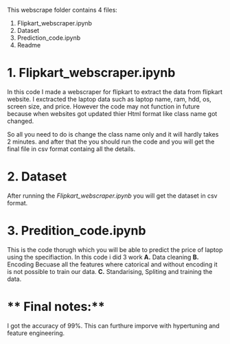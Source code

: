 This webscrape folder contains 4 files:
1. Flipkart_webscraper.ipynb
2. Dataset
3. Prediction_code.ipynb
4. Readme

# **1. Flipkart_webscraper.ipynb**
In this code I made a webscraper for flipkart to extract the data from flipkart website.
I exctracted the laptop data such as laptop name, ram, hdd, os, screen size, and price.
However the code may not function in future because when websites got updated thier Html format like class name got changed.

So all you need to do is change the class name only and it will hardly takes 2 minutes. 
and after that the you should run the code and you will get the final file in csv format containg all the details.

# **2. Dataset**

After running the _Flipkart_webscraper.ipynb_ you will get the dataset in csv format.

# **3. Predition_code.ipynb**

This is the code thorugh which you will be able to predict the price of laptop using the specifiaction.
In this code i did 3 work
  **A.** Data cleaning
  **B.** Encoding
    Becuase all the features where catorical and without encoding it is not possible to train our data.
  **C.** Standarising, Spliting and training the data.
  
 # ** Final notes:**
  
  I got the accuracy of 99%. This can furthure imporve with hypertuning and feature engineering.

